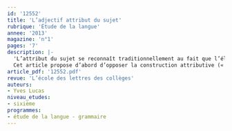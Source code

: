 ```yaml
---
id: '12552'
title: 'L’adjectif attribut du sujet'
rubrique: 'Étude de la langue'
annee: '2013'
magazine: 'n°1'
pages: '7'
description: |-
  'L’attribut du sujet se reconnaît traditionnellement au fait que l’élément postverbal (l’adjectif ou son équivalent) qui en assume la fonction exprime la manière d’être du sujet par l’intermédiaire d’un verbe. Se pose  la question des frontières qui séparent la relation attributive d’autres constructions. Sans un travail de distinction, rien n’empêcherait d’interpréter, selon la situation, certaines suites verbales comme des attributs.
  Cet article propose d’abord d’opposer la construction attributive (« les adversaires sont maîtres du terrain ») à la transitivité objective (« les adversaires jouent leur chance »). Ensuite, il examine ce qui rapproche ou sépare l’attribut d’autres compléments de verbe dans des constructions voisines (« les adversaires jouent sûrs d’eux », « les adversaires jouent facile »).'
article_pdf: '12552.pdf'
revue: 'L’école des lettres des collèges'
auteurs:
- Yves Lucas
niveau_etudes:
- sixième
programmes:
- étude de la langue - grammaire
---
```

